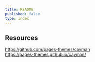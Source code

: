 ```yaml
---
title: README
published: false
type: index
---
```


## Resources

<https://github.com/pages-themes/cayman>\
<https://pages-themes.github.io/cayman/>